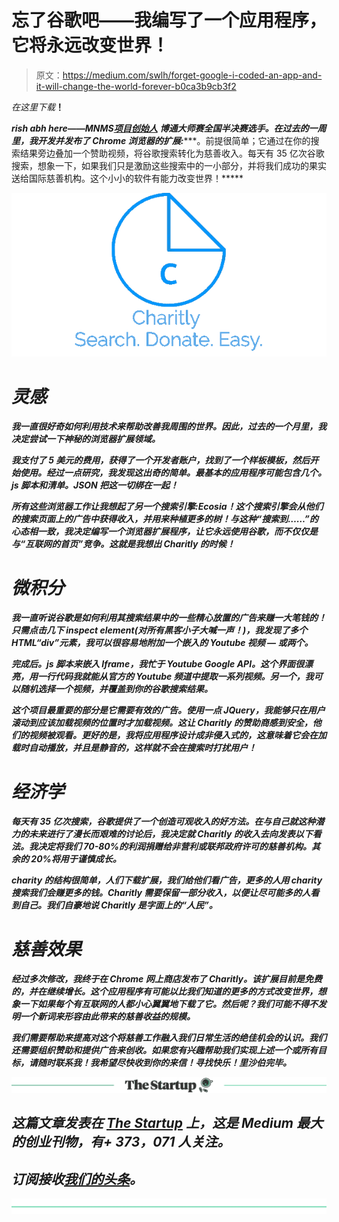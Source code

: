 # 忘了谷歌吧——我编写了一个应用程序，它将永远改变世界！

> 原文：<https://medium.com/swlh/forget-google-i-coded-an-app-and-it-will-change-the-world-forever-b0ca3b9cb3f2>

*在这里下载*[](https://cybertheory.github.io/Charitly/)**！**

***rish abh here——MNMS**[**项目创始人**](http://projectmnms.org) **博通大师赛全国半决赛选手。在过去的一周里，我开发并发布了 Chrome 浏览器的扩展:**[](https://cybertheory.github.io/Charitly/)****。前提很简单；它通过在你的搜索结果旁边叠加一个赞助视频，将谷歌搜索转化为慈善收入。每天有 35 亿次谷歌搜索，想象一下，如果我们只是激励这些搜索中的一小部分，并将我们成功的果实送给国际慈善机构。这个小小的软件有能力改变世界！*****

***![](img/2d104b1935c5ecfbaecb620c5130d013.png)***

# ***灵感***

***我一直很好奇如何利用技术来帮助改善我周围的世界。因此，过去的一个月里，我决定尝试一下神秘的浏览器扩展领域。***

***我支付了 5 美元的费用，获得了一个开发者账户，找到了一个样板模板，然后开始使用。经过一点研究，我发现这出奇的简单。最基本的应用程序可能包含几个。js 脚本和清单。JSON 把这一切绑在一起！***

***所有这些浏览器工作让我想起了另一个搜索引擎:Ecosia！这个搜索引擎会从他们的搜索页面上的广告中获得收入，并用来种植更多的树！与这种“搜索到……”的心态相一致，我决定编写一个浏览器扩展程序，让它永远使用谷歌，而不仅仅是与“互联网的首页”竞争。这就是我想出 Charitly 的时候！***

# ***微积分***

***我一直听说谷歌是如何利用其搜索结果中的一些精心放置的广告来赚一大笔钱的！只需点击几下 inspect element(对所有黑客小子大喊一声！)，我发现了多个 HTML“div”元素，我可以很容易地附加一个嵌入的 Youtube 视频 **—** 或两个。***

***完成后。js 脚本来嵌入 Iframe，我忙于 Youtube Google API。这个界面很漂亮，用一行代码我就能从官方的 Youtube 频道中提取一系列视频。另一个，我可以随机选择一个视频，并覆盖到你的谷歌搜索结果。***

***这个项目最重要的部分是它需要有效的广告。使用一点 JQuery，我能够只在用户滚动到应该加载视频的位置时才加载视频。这让 Charitly 的赞助商感到安全，他们的视频被观看。更好的是，我将应用程序设计成非侵入式的，这意味着它会在加载时自动播放，并且是静音的，这样就不会在搜索时打扰用户！***

# ***经济学***

***每天有 35 亿次搜索，谷歌提供了一个创造可观收入的好方法。在与自己就这种潜力的未来进行了漫长而艰难的讨论后，我决定就 Charitly 的收入去向发表以下看法。我决定将我们 70-80%的利润捐赠给非营利或联邦政府许可的慈善机构。其余的 20%将用于谨慎成长。***

***charity 的结构很简单，人们下载扩展，我们给他们看广告，更多的人用 charity 搜索我们会赚更多的钱。Charitly 需要保留一部分收入，以便让尽可能多的人看到自己。我们自豪地说 Charitly 是字面上的“人民”。***

# ***慈善效果***

***经过多次修改，我终于在 Chrome 网上商店发布了 Charitly。该扩展目前是免费的，并在继续增长。这个应用程序有可能以比我们知道的更多的方式改变世界，想象一下如果每个有互联网的人都小心翼翼地下载了它。然后呢？我们可能不得不发明一个新词来形容由此带来的慈善收益的规模。***

***我们需要帮助来提高对这个将慈善工作融入我们日常生活的绝佳机会的认识。我们还需要组织赞助和提供广告来创收。如果您有兴趣帮助我们实现上述一个或所有目标，请随时联系我！我希望尽快收到你的来信！寻找快乐！里沙伯完毕。***

***[![](img/308a8d84fb9b2fab43d66c117fcc4bb4.png)](https://medium.com/swlh)***

## ***这篇文章发表在 [The Startup](https://medium.com/swlh) 上，这是 Medium 最大的创业刊物，有+ 373，071 人关注。***

## ***订阅接收[我们的头条](http://growthsupply.com/the-startup-newsletter/)。***

***[![](img/b0164736ea17a63403e660de5dedf91a.png)](https://medium.com/swlh)***